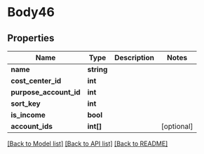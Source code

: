 # Body46

## Properties
Name | Type | Description | Notes
------------ | ------------- | ------------- | -------------
**name** | **string** |  | 
**cost_center_id** | **int** |  | 
**purpose_account_id** | **int** |  | 
**sort_key** | **int** |  | 
**is_income** | **bool** |  | 
**account_ids** | **int[]** |  | [optional] 

[[Back to Model list]](../../README.md#documentation-for-models) [[Back to API list]](../../README.md#documentation-for-api-endpoints) [[Back to README]](../../README.md)

